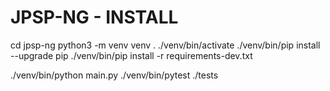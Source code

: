 # JPSP-NG - INSTALL


cd jpsp-ng
python3 -m venv venv
. ./venv/bin/activate
./venv/bin/pip install --upgrade pip
./venv/bin/pip install -r requirements-dev.txt


./venv/bin/python main.py
./venv/bin/pytest ./tests
